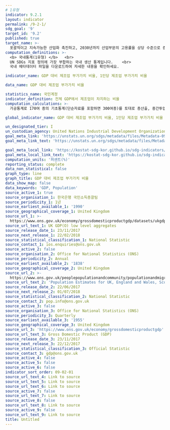 ```yaml
---
# 1유형 
indicator: 9.2.1
layout: indicator
permalink: /9-2-1/
sdg_goal: '9'
target_id: '9.2'
published: true
target_name: >-
  포괄적이고 지속가능한 산업화 촉진하고, 2030년까지 산업부문의 고용률을 상당 수준으로 증가, 특히 최빈개도국의 경우 2배로 증가
computation_definitions: >-
  <b> 국내통계(1유형) </b>   <br>
  UN SDGs 지표 정의에 가장 부합하는 국내 생산 통계입니다.    <br>
  국내 메타데이터 파일을 다운로드하여 자세한 내용을 확인하세요.

indicator_name: GDP 대비 제조업 부가가치 비율, 1인당 제조업 부가가치 비율

data_name: GDP 대비 제조업 부가가치 비율

statistics_name: 국민계정
indicator_definition: 전체 GDP에서 제조업이 차지하는 비율
computation_calculations: >-
  가공통계로 170여 종의 기초통계(단순자료를 포함하면 300여종)를 토대로 총산출, 중간투입액을 구하고 총산출에서 중간투입액을 차감하여 부가가치 산출 

global_indicator_name: GDP 대비 제조업 부가가치 비율, 1인당 제조업 부가가치 비율

un_designated_tier: I
un_custodian_agency: United Nations Industrial Development Organization (UNIDO)
goal_meta_link: 'https://unstats.un.org/sdgs/metadata/files/Metadata-09-02-01.pdf'
goal_meta_link_text: 'https://unstats.un.org/sdgs/metadata/files/Metadata-09-02-01.pdf'

goal_meta_local_link: 'https://kostat-sdg-kor.github.io/sdg-indicators/public/data/Metadata-09-02-01_KOR.pdf'
goal_meta_local_link_text: 'https://kostat-sdg-kor.github.io/sdg-indicators/public/data/Metadata-09-02-01_KOR.pdf'
computation_units: '퍼센트(%)'
reporting_status: complete
data_non_statistical: false
graph_type: line
graph_title: GDP 대비 제조업 부가가치 비율
data_show_map: false
data_keywords: 'GDP, Population'
source_active_1: true
source_organisation_1: 한국은행 국민소득총괄팀
source_periodicity_1: 1년
source_earliest_available_1: '1990'
source_geographical_coverage_1: United Kingdom
source_url_1: >-
  https://www.ons.gov.uk/economy/grossdomesticproductgdp/datasets/ukgdpolowlevelaggregates/current
source_url_text_1: UK GDP(O) low level aggregates
source_release_date_1: 23/11/2017
source_next_release_1: 22/02/2018
source_statistical_classification_1: National Statistic
source_contact_1: ios.enquiries@ons.gov.uk
source_active_2: false
source_organisation_2: Office for National Statistics (ONS)
source_periodicity_2: Annual
source_earliest_available_2: '1838'
source_geographical_coverage_2: United Kingdom
source_url_2: >-
  https://www.ons.gov.uk/peoplepopulationandcommunity/populationandmigration/populationestimates/datasets/populationestimatesforukenglandandwalesscotlandandnorthernireland
source_url_text_2: 'Population Estimates for UK, England and Wales, Scotland and Northern Ireland'
source_release_date_2: 22/06/2017
source_next_release_2: 01/07/2018
source_statistical_classification_2: National Statistic
source_contact_2: pop.info@ons.gov.uk
source_active_3: false
source_organisation_3: Office for National Statistics (ONS)
source_periodicity_3: Quarterly
source_earliest_available_3: '1955'
source_geographical_coverage_3: United Kingdom
source_url_3: 'https://www.ons.gov.uk/economy/grossdomesticproductgdp'
source_url_text_3: Gross Domestic Product (GDP)
source_release_date_3: 23/11/2017
source_next_release_3: 22/12/2017
source_statistical_classification_3: Official Statistic
source_contact_3: gdp@ons.gov.uk
source_active_4: false
source_active_5: false
source_active_6: false
indicator_sort_order: 09-02-01
source_url_text_4: Link to source
source_url_text_5: Link to source
source_url_text_6: Link to source
source_active_7: false
source_url_text_7: Link to source
source_active_8: false
source_url_text_8: Link to source
source_active_9: false
source_url_text_9: Link to source
title: Untitled
---
```

